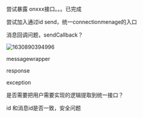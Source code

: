 尝试暴露 onxxx接口。。。已完成

尝试加入通过id send，统一connectionmenage的入口

消息回调问题，sendCallback？

![1630890394996](C:\Users\11096\AppData\Roaming\Typora\typora-user-images\1630890394996.png)





messagewrapper

response

exception





是否需要把用户需要实现的逻辑提取到统一接口？



id 和消息id是否一致，安全问题
